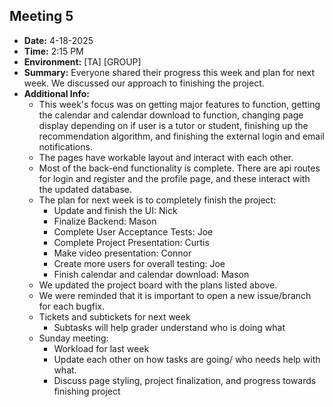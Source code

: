 ## Meeting 5

- **Date:** 4-18-2025  
- **Time:** 2:15 PM
- **Environment:** [TA] [GROUP] 
- **Summary:** Everyone shared their progress this week and plan for next week. We discussed our approach to finishing the project.
- **Additional Info:**
  - This week's focus was on getting major features to function, getting the calendar and calendar download to function, changing page display depending on if user is a tutor or student, finishing up the recommendation algorithm, and finishing the external login and email notifications. 
  - The pages have workable layout and interact with each other.
  - Most of the back-end functionality is complete. There are api routes for login and register and the profile page, and these interact with the updated database.
  - The plan for next week is to completely finish the project:
    - Update and finish the UI: Nick
    - Finalize Backend: Mason 
    - Complete User Acceptance Tests: Joe
    - Complete Project Presentation: Curtis 
    - Make video presentation: Connor
    - Create more users for overall testing: Joe
    - Finish calendar and calendar download: Mason
  - We updated the project board with the plans listed above. 
  - We were reminded that it is important to open a new issue/branch for each bugfix.
  - Tickets and subtickets for next week
    - Subtasks will help grader understand who is doing what
  - Sunday meeting:
    - Workload for last week
    - Update each other on how tasks are going/ who needs help with what. 
    - Discuss page styling, project finalization, and progress towards finishing project 
